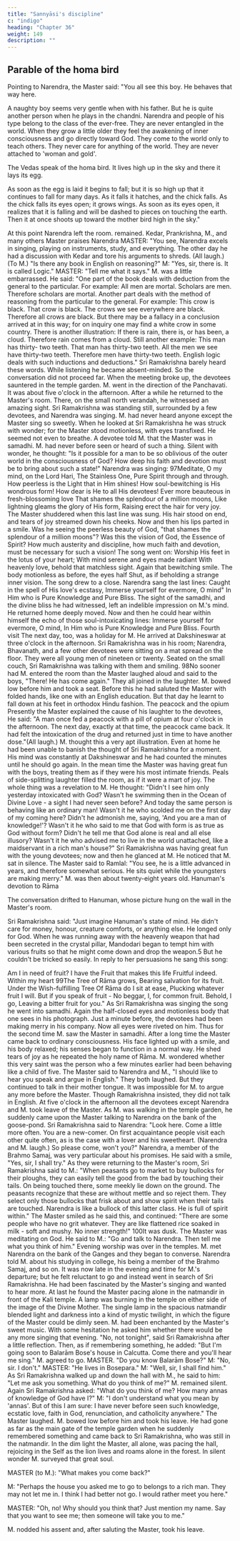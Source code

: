 ```yaml
---
title: "Sannyāsi's discipline"
c: "indigo"
heading: "Chapter 36"
weight: 149
description: ""
---
```


## Parable of the homa bird

Pointing to Narendra, the Master said: "You all see this boy. He behaves that way here.

A naughty boy seems very gentle when with his father. But he is quite another person when he plays in the chandni. Narendra and people of his type belong to the class of the ever-free. They are never entangled in the world. When they grow a little older they feel the awakening of inner consciousness and go directly toward God. They come to the world only to teach others. They never care for anything of the world. They are never
attached to 'woman and gold'.

The Vedas speak of the homa bird. It lives high up in the sky and there it lays its egg.

As soon as the egg is laid it begins to fall; but it is so high up that it continues to fall for many days. As it falls it hatches, and the chick falls. As the chick falls its eyes open; it grows wings. As soon as its eyes open, it realizes that it is falling and will be dashed to pieces on touching the earth. Then it at once shoots up toward the mother bird high in the sky."

At this point Narendra left the room.
remained.
Kedar, Prankrishna, M., and many others
Master praises Narendra
MASTER: "You see, Narendra excels in singing, playing on instruments, study, and
everything. The other day he had a discussion with Kedar and tore his arguments to
shreds. (All laugh.)
(To M.) "Is there any book in English on reasoning?"
M: "Yes, sir, there is. It is called Logic."
MASTER: "Tell me what it says."
M. was a little embarrassed. He said: "One part of the book deals with deduction from
the general to the particular. For example: All men are mortal. Scholars are men.
Therefore scholars are mortal. Another part deals with the method of reasoning from
the particular to the general. For example: This crow is black. That crow is black. The
crows we see everywhere are black. Therefore all crows are black. But there may be a
fallacy in a conclusion arrived at in this way; for on inquiry one may find a white crow in
some country. There is another illustration: If there is rain, there is, or has been, a
cloud. Therefore rain comes from a cloud. Still another example: This man has thirty-
two teeth. That man has thirty-two teeth. All the men we see have thirty-two teeth.
Therefore men have thirty-two teeth. English logic deals with such inductions and
deductions."
Sri Ramakrishna barely heard these words. While listening he became absent-minded.
So the conversation did not proceed far.
When the meeting broke up, the devotees sauntered in the temple garden. M. went in
the direction of the Panchavati. It was about five o'clock in the afternoon. After a while
he returned to the Master's room. There, on the small north verandah, he witnessed an
amazing sight.
Sri Ramakrishna was standing still, surrounded by a few devotees, and Narendra was
singing. M. had never heard anyone except the Master sing so sweetly. When he looked
at Sri Ramakrishna he was struck with wonder; for the Master stood motionless, with
eyes transfixed. He seemed not even to breathe. A devotee told M. that the Master was
in samadhi. M. had never before seen or heard of such a thing. Silent with wonder, he
thought: "Is it possible for a man to be so oblivious of the outer world in the
consciousness of God? How deep his faith and devotion must be to bring about such a
state!"
Narendra was singing:
97Meditate, O my mind, on the Lord Hari,
The Stainless One, Pure Spirit through and through.
How peerless is the Light that in Him shines!
How soul-bewitching is His wondrous form!
How dear is He to all His devotees!
Ever more beauteous in fresh-blossoming love
That shames the splendour of a million moons,
Like lightning gleams the glory of His form,
Raising erect the hair for very joy.
The Master shuddered when this last line was sung. His hair stood on end, and tears of
joy streamed down his cheeks. Now and then his lips parted in a smile. Was he seeing
the peerless beauty of God, "that shames the splendour of a million moons"? Was this
the vision of God, the Essence of Spirit? How much austerity and discipline, how much
faith and devotion, must be necessary for such a vision!
The song went on:
Worship His feet in the lotus of your heart;
With mind serene and eyes made radiant
With heavenly love, behold that matchless sight.
Again that bewitching smile. The body motionless as before, the eyes half Shut, as if
beholding a strange inner vision.
The song drew to a close. Narendra sang the last lines:
Caught in the spell of His love's ecstasy,
Immerse yourself for evermore, O mind"
In Him who is Pure Knowledge and Pure Bliss.
The sight of the samadhi, and the divine bliss he had witnessed, left an indelible
impression on M.'s mind. He returned home deeply moved. Now and then he could
hear within himself the echo of those soul-intoxicating lines:
Immerse yourself for evermore, O mind,
In Him who is Pure Knowledge and Pure Bliss.
Fourth visit
The next day, too, was a holiday for M. He arrived at Dakshineswar at three o'clock in
the afternoon. Sri Ramakrishna was in his room; Narendra, Bhavanath, and a few other
devotees were sitting on a mat spread on the floor. They were all young men of
nineteen or twenty. Seated on the small couch, Sri Ramakrishna was talking with them
and smiling.
98No sooner had M. entered the room than the Master laughed aloud and said to the boys,
"There! He has come again." They all joined in the laughter. M. bowed low before him
and took a seat. Before this he had saluted the Master with folded hands, like one with
an English education. But that day he learnt to fall down at his feet in orthodox Hindu
fashion.
The peacock and the opium
Presently the Master explained the cause of his laughter to the devotees, He said: "A
man once fed a peacock with a pill of opium at four o'clock in the afternoon. The next
day, exactly at that time, the peacock came back. It had felt the intoxication of the drug
and returned just in time to have another dose."(All laugh.)
M. thought this a very apt illustration. Even at home he had been unable to banish the
thought of Sri Ramakrishna for a moment. His mind was constantly at Dakshineswar
and he had counted the minutes until he should go again.
In the mean time the Master was having great fun with the boys, treating them as if
they were his most intimate friends. Peals of side-splitting laughter filled the room, as if
it were a mart of joy. The whole thing was a revelation to M. He thought: "Didn't I see
him only yesterday intoxicated with God? Wasn't he swimming then in the Ocean of
Divine Love - a sight I had never seen before? And today the same person is behaving
like an ordinary man! Wasn't it he who scolded me on the first day of my coming here?
Didn't he admonish me, saying, 'And you are a man of knowledge!'? Wasn't it he who
said to me that God with form is as true as God without form? Didn't he tell me that God
alone is real and all else illusory? Wasn't it he who advised me to live in the world
unattached, like a maidservant in a rich man's house?"
Sri Ramakrishna was having great fun with the young devotees; now and then he
glanced at M. He noticed that M. sat in silence. The Master said to Ramlal: "You see, he
is a little advanced in years, and therefore somewhat serious. He sits quiet while the
youngsters are making merry." M. was then about twenty-eight years old.
Hanuman's devotion to Rāma

The conversation drifted to Hanuman, whose picture hung on the wall in the Master's
room.

Sri Ramakrishna said: "Just imagine Hanuman's state of mind. He didn't care for
money, honour, creature comforts, or anything else. He longed only for God. When he
was running away with the heavenly weapon that had been secreted in the crystal pillar,
Mandodari began to tempt him with various fruits so that he might come down and drop
the weapon.5 But he couldn't be tricked so easily. In reply to her persuasions he sang
this song:

Am I in need of fruit?
I have the Fruit that makes this life
Fruitful indeed. Within my heart
99The Tree of Rāma grows,
Bearing salvation for its fruit.
Under the Wish-fulfilling Tree
Of Rāma do I sit at ease,
Plucking whatever fruit I will.
But if you speak of fruit -
No beggar, I, for common fruit.
Behold, I go,
Leaving a bitter fruit for you."
As Sri Ramakrishna was singing the song he went into samadhi. Again the half-closed
eyes and motionless body that one sees in his photograph. Just a minute before, the
devotees had been making merry in his company. Now all eyes were riveted on him.
Thus for the second time M. saw the Master in samadhi.
After a long time the Master came back to ordinary consciousness. His face lighted up
with a smile, and his body relaxed; his senses began to function in a normal way. He
shed tears of joy as he repeated the holy name of Rāma. M. wondered whether this
very saint was the person who a few minutes earlier had been behaving like a child of
five.
The Master said to Narendra and M., "I should like to hear you speak and argue in
English." They both laughed. But they continued to talk in their mother tongue. It was
impossible for M. to argue any more before the Master. Though Ramakrishna insisted,
they did not talk in English.
At five o'clock in the afternoon all the devotees except Narendra and M. took leave of
the Master. As M. was walking in the temple garden, he suddenly came upon the Master
talking to Narendra on the bank of the goose-pond. Sri Ramakrishna said to Narendra:
"Look here. Come a little more often. You are a new-comer. On first acquaintance
people visit each other quite often, as is the case with a lover and his sweetheart.
(Narendra and M. laugh.) So please come, won't you?"
Narendra, a member of the Brahmo Samaj, was very particular about his promises. He
said with a smile, "Yes, sir, I shall try."
As they were returning to the Master's room, Sri Ramakrishna said to M.: "When
peasants go to market to buy bullocks for their ploughs, they can easily tell the good
from the bad by touching their tails. On being touched there, some meekly lie down on
the ground. The peasants recognize that these are without mettle and so reject them.
They select only those bullocks that frisk about and show spirit when their tails are
touched. Narendra is like a bullock of this latter class. He is full of spirit within."
The Master smiled as he said this, and continued: "There are some people who have no
grit whatever. They are like flattened rice soaked in milk - soft and mushy. No inner
strength!"
100It was dusk. The Master was meditating on God. He said to M.: "Go and talk to
Narendra. Then tell me what you think of him."
Evening worship was over in the temples. M. met Narendra on the bank of the Ganges
and they began to converse. Narendra told M. about his studying in college, his being a
member of the Brahmo Samaj, and so on.
It was now late in the evening and time for M.'s departure; but he felt reluctant to go
and instead went in search of Sri Ramakrishna. He had been fascinated by the Master's
singing and wanted to hear more. At last he found the Master pacing alone in the
natmandir in front of the Kali temple. A lamp was burning in the temple on either side of
the image of the Divine Mother. The single lamp in the spacious natmandir blended light
and darkness into a kind of mystic twilight, in which the figure of the Master could be
dimly seen.
M. had been enchanted by the Master's sweet music. With some hesitation he asked
him whether there would be any more singing that evening. "No, not tonight", said Sri
Ramakrishna after a little reflection. Then, as if remembering something, he added:
"But I'm going soon to Balarām Bose's house in Calcutta. Come there and you'll hear
me sing." M. agreed to go.
MASTER. "Do you know Balarām Bose?"
M: "No, sir. I don't."
MASTER: "He lives in Bosepara."
M: "Well, sir, I shall find him."
As Sri Ramakrishna walked up and down the hall with M., he said to him: "Let me ask
you something. What do you think of me?"
M. remained silent. Again Sri Ramakrishna asked: "What do you think of me? How many
annas of knowledge of God have I?"
M: "I don't understand what you mean by 'annas'. But of this I am sure: I have never
before seen such knowledge, ecstatic love, faith in God, renunciation, and catholicity
anywhere."
The Master laughed.
M. bowed low before him and took his leave. He had gone as far as the main gate of the
temple garden when he suddenly remembered something and came back to Sri
Ramakrishna, who was still in the natmandir. In the dim light the Master, all alone, was
pacing the hall, rejoicing in the Self as the lion lives and roams alone in the forest.
In silent wonder M. surveyed that great soul.

MASTER (to M.): "What makes you come back?"

M: "Perhaps the house you asked me to go to belongs to a rich man. They may not let me in. I think I had better not go. I would rather meet you here."

MASTER: "Oh, no! Why should you think that? Just mention my name. Say that you
want to see me; then someone will take you to me."

M. nodded his assent and, after saluting the Master, took his leave.
